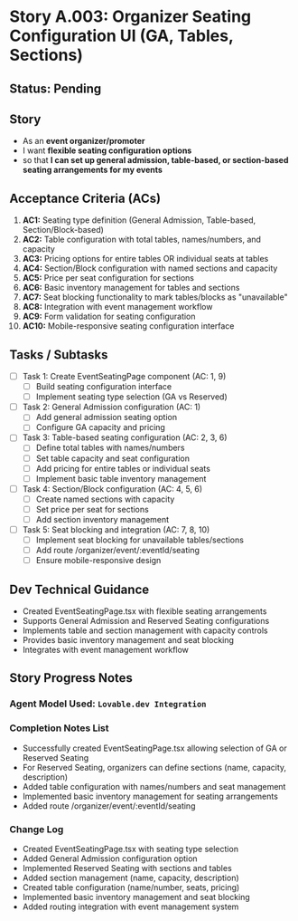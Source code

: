 # Story A.003: Organizer Seating Configuration UI (GA, Tables, Sections)

## Status: Pending

## Story

- As an **event organizer/promoter**
- I want **flexible seating configuration options**
- so that **I can set up general admission, table-based, or section-based seating arrangements for my events**

## Acceptance Criteria (ACs)

1. **AC1:** Seating type definition (General Admission, Table-based, Section/Block-based)
2. **AC2:** Table configuration with total tables, names/numbers, and capacity
3. **AC3:** Pricing options for entire tables OR individual seats at tables
4. **AC4:** Section/Block configuration with named sections and capacity
5. **AC5:** Price per seat configuration for sections
6. **AC6:** Basic inventory management for tables and sections
7. **AC7:** Seat blocking functionality to mark tables/blocks as "unavailable"
8. **AC8:** Integration with event management workflow
9. **AC9:** Form validation for seating configuration
10. **AC10:** Mobile-responsive seating configuration interface

## Tasks / Subtasks

- [ ] Task 1: Create EventSeatingPage component (AC: 1, 9)
  - [ ] Build seating configuration interface
  - [ ] Implement seating type selection (GA vs Reserved)
- [ ] Task 2: General Admission configuration (AC: 1)
  - [ ] Add general admission seating option
  - [ ] Configure GA capacity and pricing
- [ ] Task 3: Table-based seating configuration (AC: 2, 3, 6)
  - [ ] Define total tables with names/numbers
  - [ ] Set table capacity and seat configuration
  - [ ] Add pricing for entire tables or individual seats
  - [ ] Implement basic table inventory management
- [ ] Task 4: Section/Block configuration (AC: 4, 5, 6)
  - [ ] Create named sections with capacity
  - [ ] Set price per seat for sections
  - [ ] Add section inventory management
- [ ] Task 5: Seat blocking and integration (AC: 7, 8, 10)
  - [ ] Implement seat blocking for unavailable tables/sections
  - [ ] Add route /organizer/event/:eventId/seating
  - [ ] Ensure mobile-responsive design

## Dev Technical Guidance

- Created EventSeatingPage.tsx with flexible seating arrangements
- Supports General Admission and Reserved Seating configurations
- Implements table and section management with capacity controls
- Provides basic inventory management and seat blocking
- Integrates with event management workflow

## Story Progress Notes

### Agent Model Used: `Lovable.dev Integration`

### Completion Notes List

- Successfully created EventSeatingPage.tsx allowing selection of GA or Reserved Seating
- For Reserved Seating, organizers can define sections (name, capacity, description)
- Added table configuration with names/numbers and seat management
- Implemented basic inventory management for seating arrangements
- Added route /organizer/event/:eventId/seating

### Change Log

- Created EventSeatingPage.tsx with seating type selection
- Added General Admission configuration option
- Implemented Reserved Seating with sections and tables
- Added section management (name, capacity, description)
- Created table configuration (name/number, seats, pricing)
- Implemented basic inventory management and seat blocking
- Added routing integration with event management system 